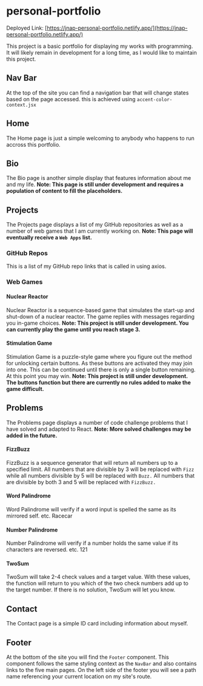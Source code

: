 # personal-portfolio

Deployed Link: [https://jnap-personal-portfolio.netlify.app/](https://jnap-personal-portfolio.netlify.app/)

This project is a basic portfolio for displaying my works with programming. It will likely remain in development for a long time, as I would like to maintain this project.

## Nav Bar

At the top of the site you can find a navigation bar that will change states based on the page accessed.
this is achieved using `accent-color-context.jsx`

## Home

The Home page is just a simple welcoming to anybody who happens to run accross this portfolio.

## Bio

The Bio page is another simple display that features information about me and my life.
**Note: This page is still under development and requires a population of content to fill the placeholders.**

## Projects

The Projects page displays a list of my GitHub repositories as well as a number of web games that I am currently working on.
**Note: This page will eventually receive a `Web Apps` list.**

### GitHub Repos

This is a list of my GitHub repo links that is called in using axios.

### Web Games

#### Nuclear Reactor

Nuclear Reactor is a sequence-based game that simulates the start-up and shut-down of a nuclear reactor. The game replies with messages regarding you in-game choices.
**Note: This project is still under development. You can currently play the game until you reach stage 3.**

#### Stimulation Game

Stimulation Game is a puzzle-style game where you figure out the method for unlocking certain buttons. As these buttons are activated they may join into one. This can be continued until there is only a single button remaining. At this point you may win.
**Note: This project is still under development. The buttons function but there are currently no rules added to make the game difficult.**

## Problems

The Problems page displays a number of code challenge problems that I have solved and adapted to React.
**Note: More solved challenges may be added in the future.**

#### FizzBuzz

FizzBuzz is a sequence generator that will return all numbers up to a specified limit. All numbers that are divisible by 3 will be replaced with `Fizz` while all numbers divisible by 5 will be replaced with `Buzz.` All numbers that are divisible by both 3 and 5 will be replaced with `FizzBuzz.`

#### Word Palindrome

Word Palindrome will verify if a word input is spelled the same as its mirrored self. etc. Racecar

#### Number Palindrome

Number Palindrome will verify if a number holds the same value if its characters are reversed. etc. 121

#### TwoSum

TwoSum will take 2-4 check values and a target value. With these values, the function will return to you which of the two check numbers add up to the target number. If there is no solution, TwoSum will let you know.

## Contact

The Contact page is a simple ID card including information about myself.

## Footer

At the bottom of the site you will find the `Footer` component. This component follows the same styling context as the `NavBar` and also contains links to the five main pages. On the left side of the footer you will see a path name referencing your current location on my site's route.